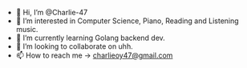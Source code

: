 - 👋 Hi, I’m @Charlie-47
- 👀 I’m interested in Computer Science, Piano, Reading and Listening music.
- 🌱 I’m currently learning Golang backend dev.
- 💞️ I’m looking to collaborate on uhh.
- 📫 How to reach me -> charlieoy47@gmail.com
